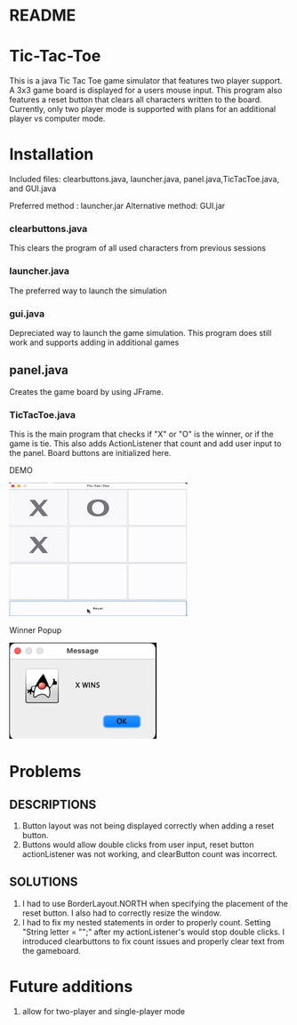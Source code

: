 # README


# Tic-Tac-Toe
This is a java Tic Tac Toe game simulator that features two player support. A 3x3 game board is displayed for a users mouse input. This program also features a reset button that clears all characters written to the board. Currently, only two player mode is supported with plans for an additional player vs computer mode.

# Installation
Included files: clearbuttons.java, launcher.java, panel.java,TicTacToe.java, and GUI.java

Preferred method : launcher.jar
Alternative method: GUI.jar


### clearbuttons.java
This clears the program of all used characters from previous sessions 

### launcher.java
The preferred way to launch the simulation

### gui.java
Depreciated way to launch the game simulation. This program does still work and supports adding in additional games

## panel.java
Creates the game board by using JFrame.

### TicTacToe.java
This is the main program that checks if "X" or "O" is the winner, or if the game is tie. This also adds ActionListener that count and add user input to the panel. Board buttons are initialized here.



DEMO



![alt-tag](media/ttt-demo.gif)


Winner Popup



![img](media/win.jpg)


# Problems 
## DESCRIPTIONS
1. Button layout was not being displayed correctly when adding a reset button.
2. Buttons would allow double clicks from user input, reset button actionListener was not working, and clearButton count was incorrect.
## SOLUTIONS
1. I had to use BorderLayout.NORTH when specifying the placement of the reset button. I also had to correctly resize the window.
2. I had to fix my nested statements in order to properly count. Setting "String letter = "";" after my actionListener's would stop double clicks. I introduced clearbuttons to fix count issues and properly clear text from the gameboard.

# Future additions
1. allow for two-player and single-player mode